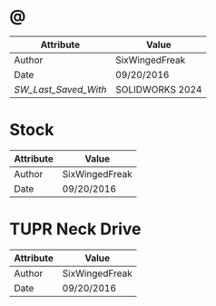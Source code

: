# @
| Attribute | Value |
| ---  | ---     |
| Author | SixWingedFreak |
| Date | 09/20/2016 |
| _SW_Last_Saved_With_ | SOLIDWORKS 2024 |
# Stock
| Attribute | Value |
| ---  | ---     |
| Author | SixWingedFreak |
| Date | 09/20/2016 |
# TUPR Neck Drive
| Attribute | Value |
| ---  | ---     |
| Author | SixWingedFreak |
| Date | 09/20/2016 |
